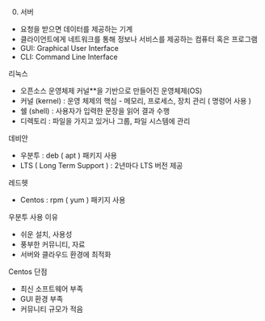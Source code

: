 0.  서버
- 요청을 받으면 데이터를 제공하는 기계
- 클라이언트에게 네트워크를 통해 정보나 서비스를 제공하는 컴퓨터 혹은 프로그램
- GUI: Graphical User Interface
- CLI: Command Line Interface

리눅스
- 오픈소스 운영체제 커널\*\*을 기반으로 만들어진 운영체제(OS)
- 커널 (kernel) : 운영 체제의 핵심 - 메모리, 프로세스, 장치 관리 ( 명령어 사용 )
- 쉘 (shell) : 사용자가 입력한 문장을 읽어 결과 수행
- 디렉토리 : 파일을 가지고 있거나 그룹, 파일 시스템에 관리

데비안
- 우분투 : deb ( apt ) 패키지 사용
- LTS ( Long Term Support ) : 2년마다 LTS 버전 제공

레드헷
- Centos : rpm ( yum ) 패키지 사용

우분투 사용 이유
- 쉬운 설치, 사용성
- 풍부한 커뮤니티, 자료
- 서버와 클라우드 환경에 최적화

Centos 단점
- 최신 소프트웨어 부족
- GUI 환경 부족
- 커뮤니티 규모가 적음
